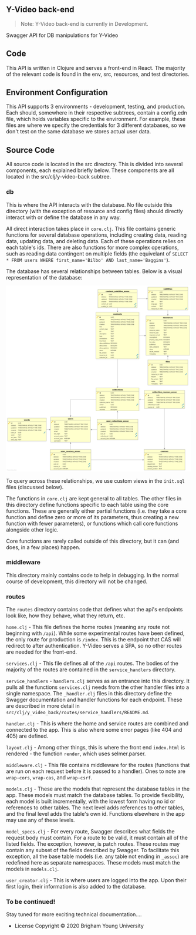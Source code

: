 ## Y-Video back-end

> Note: Y-Video back-end is currently in Development.

Swagger API for DB manipulations for Y-Video

## Code

This API is written in Clojure and serves a front-end in React. The majority of the relevant code is found in the env, src, resources, and test directories.

## Environment Configuration

This API supports 3 environments - development, testing, and production. Each should, somewhere in their respective subtrees, contain a config.edn file, which holds variables specific to the environment. For example, these files are where we specify the credentials for 3 different databases, so we don't test on the same database we stores actual user data.

## Source Code

All source code is located in the src directory. This is divided into several components, each explained briefly below. These components are all located in the src/clj/y-video-back subtree.

### db

This is where the API interacts with the database. No file outside this directory (with the exception of resource and config files) should directly interact with or define the database in any way.

All direct interaction takes place in `core.clj`. This file contains generic functions for several database operations, including creating data, reading data, updating data, and deleting data. Each of these operations relies on each table's ids. There are also functions for more complex operations, such as reading data contingent on multiple fields (the equivelant of `SELECT * FROM users WHERE first_name='Bilbo' AND last_name='Baggins'`).

The database has several relationships between tables. Below is a visual representation of the database:

![alt text][db-image]

To query across these relationships, we use custom views in the `init.sql` files (discussed below).

The functions in `core.clj` are kept general to all tables. The other files in this directory define functions specific to each table using the core functions. These are generally either partial functions (i.e. they take a core function and define zero or more of its parameters, thus creating a new function with fewer parameters), or functions which call core functions alongside other logic.

Core functions are rarely called outside of this directory, but it can (and does, in a few places) happen.

### middleware

This directory mainly contains code to help in debugging. In the normal course of development, this directory will not be changed.

### routes

The `routes` directory contains code that defines what the api's endpoints look like, how they behave, what they return, etc.

`home.clj` - This file defines the home routes (meaning any route not beginning with `/api`). While some experimental routes have been defined, the only route for production is `/index`. This is the endpoint that CAS will redirect to after authentication. Y-Video serves a SPA, so no other routes are needed for the front-end.

`services.clj` - This file defines all of the `/api` routes. The bodies of the majority of the routes are contained in the `service_handlers` directory.

`service_handlers` - `handlers.clj` serves as an entrance into this directory. It pulls all the functions `services.clj` needs from the other handler files into a single namespace. The `_handler.clj` files in this directory define the Swagger documentation and handler functions for each endpoint. These are described in more detail in `src/clj/y_video_back/routes/service_handlers/README.md`.

`handler.clj` - This is where the home and service routes are combined and connected to the app. This is also where some error pages (like 404 and 405) are defined.

`layout.clj` - Among other things, this is where the front end `index.html` is rendered - the function `render`, which uses selmer.parser.

`middleware.clj` - This file contains middleware for the routes (functions that are run on each request before it is passed to a handler). Ones to note are `wrap-cors`, `wrap-cas`, and `wrap-csrf`.

`models.clj` - These are the models that represent the database tables in the app. These models must match the database tables. To provide flexibility, each model is built incrementally, with the lowest form having no id or references to other tables. The next level adds references to other tables, and the final level adds the table's own id. Functions elsewhere in the app may use any of these levels.

`model_specs.clj` - For every route, Swagger describes what fields the request body must contain. For a route to be valid, it must contain all of the listed fields. The exception, however, is patch routes. These routes may contain any subset of the fields described by Swagger. To facilitate this exception, all the base table models (i.e. any table not ending in `_assoc`) are redefined here as separate namespaces. These models must match the models in `models.clj`.

`user_creator.clj` - This is where users are logged into the app. Upon their first login, their information is also added to the database.

### To be continued!

Stay tuned for more exciting technical documentation....

* License
Copyright © 2020 Brigham Young University

[db-image]: https://github.com/BYU-ODH/y-video-back-end/blob/master/y-video-db.png "ERD for Y-Video DB"
